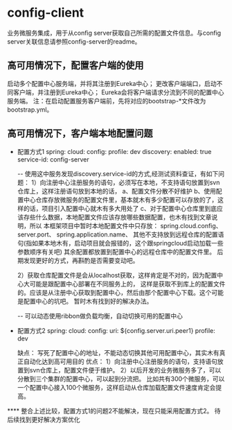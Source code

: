 # config-client
  业务微服务集成，用于从config server获取自己所需的配置文件信息。与config server关联信息请参照config-server的readme。

## 高可用情况下，配置客户端的使用  
  启动多个配置中心服务端，并将其注册到Eureka中心；
  更改客户端端口，启动不同客户端，并注册到Eureka中心；
  Eureka会将客户端请求分流到不同的配置中心服务端。
  注：在启动配置服务客户端前，先将对应的bootstrap-*文件改为bootstrap.yml。
 
## 高可用情况下，客户端本地配置问题  	

- 配置方式1
spring:
  cloud:
    config:
      profile: dev
      discovery: 
        enabled: true
        service-id: config-server  

  -- 使用这中服务发现discovery.service-id的方式,经测试资料查证，有如下问题：
  1）向注册中心注册服务的语句，必须写在本地，不支持语句放置到svn仓库上，这样注册语句放到本地的话，
    a、配置文件分散不好维护
    b、使用配置中心仓库存放微服务的配置文件里，基本就木有多少配置可以存放的了，这样的话，项目引入配置中心就木有多大用处了
    c、对于配置中心仓库里到底应该存些什么数据，本地配置文件应该存放哪些数据配置，也木有找到文章说明，所以
       本框架项目中暂时本地配置文件中只存放：
           spring.cloud.config、
           server.port、 
           spring.application.name、
           其他不支持放到远程仓库的配置语句(指如果本地木有，启动项目就会报错的，这个跟springcloud启动加载一些参数顺序有关吧)
       其余配置都放置到配置中心的远程仓库中的配置文件里。
       后期发现更好的方式，再斟酌是否需要变动吧。
                                               
  2）获取仓库配置文件是会从localhost获取，这样肯定是不对的，因为配置中心大可能是跟配置中心部署在不同服务上的，
     这样是获取不到库上的配置文件的。应该是从注册中心获取到配置中心，然后由那个配置中心下载。这个可能是配置中心的坑吧。
     暂时木有找到好的解决办法。

   -- 可以动态使用ribbon做负载均衡，自动切换可用的配置中心
        
- 配置方式2
spring:
  cloud:
    config:
      uri: ${config.server.uri.peer1}
      profile: dev
      
     缺点：
        写死了配置中心的地址，不能动态切换其他可用配置中心，其实木有真正自动化达到高可用目的
     优点：
        1）向注册中心注册服务的语句，支持语句放置到svn仓库上，配置文件便于维护。
        2）以后开发的业务微服务多了，可以分散到三个集群的配置中心，可以起到分流把。
           比如共有300个微服务，可以一个配置中心接入100个微服务，这样启动从仓库加载配置文件速度肯定会提高。

**** 整合上述比较，配置方式1的问题2不能解决，现在只能采用配置方式2。
     待后续找到更好解决方案优化
            
  